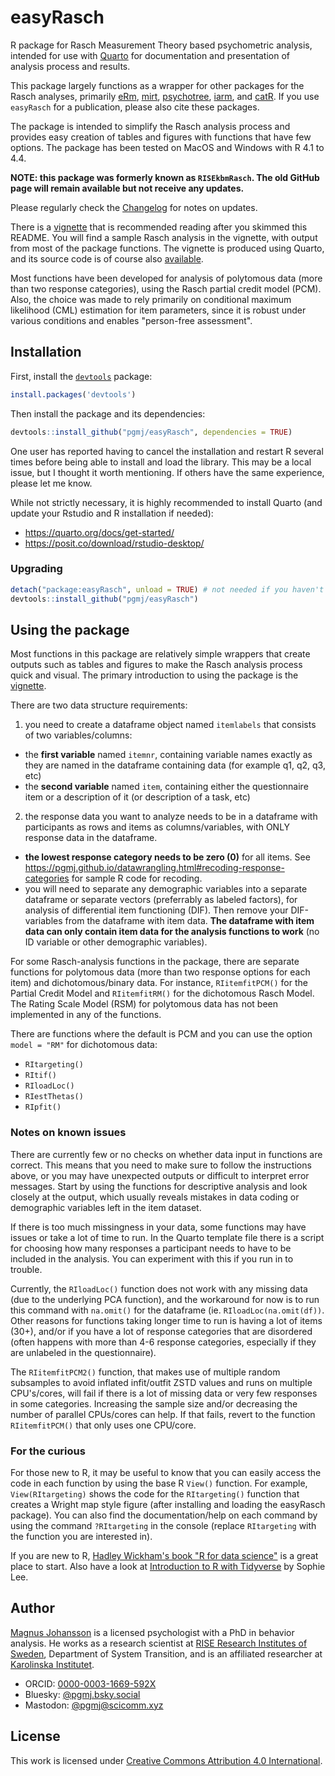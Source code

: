 # easyRasch

R package for Rasch Measurement Theory based psychometric analysis, intended for use with [Quarto](https://quarto.org) for documentation and presentation of analysis process and results. 

This package largely functions as a wrapper for other packages for the Rasch analyses, primarily [eRm](https://cran.r-project.org/web/packages/eRm/), [mirt](https://cran.r-project.org/web/packages/mirt/), [psychotree](https://cran.r-project.org/web/packages/psychotree/), [iarm](https://cran.r-project.org/web/packages/iarm/), and [catR](https://cran.r-project.org/web/packages/catR/index.html). If you use `easyRasch` for a publication, please also cite these packages.

The package is intended to simplify the Rasch analysis process and provides easy creation of tables and figures with functions that have few options. The package has been tested on MacOS and Windows with R 4.1 to 4.4.

**NOTE: this package was formerly known as `RISEkbmRasch`. The old GitHub page will remain available but not receive any updates.**

Please regularly check the [Changelog](https://pgmj.github.io/easyRasch/news/index.html) for notes on updates.

There is a [vignette](https://pgmj.github.io/raschrvignette/RaschRvign.html) that is recommended reading after you skimmed this README. You will find a sample Rasch analysis in the vignette, with output from most of the package functions. The vignette is produced using Quarto, and its source code is of course also [available](https://github.com/pgmj/pgmj.github.io/blob/main/raschrvignette/RaschRvign.qmd).

Most functions have been developed for analysis of polytomous data (more than two response categories), using the Rasch partial credit model (PCM). Also, the choice was made to rely primarily on conditional maximum likelihood (CML) estimation for item parameters, since it is robust under various conditions and enables "person-free assessment".

## Installation

First, install the [`devtools`](https://devtools.r-lib.org/) package:
```r
install.packages('devtools')
```

Then install the package and its dependencies: 
```r
devtools::install_github("pgmj/easyRasch", dependencies = TRUE)
```
One user has reported having to cancel the installation and restart R several times before being able to install and load the library. This may be a local issue, but I thought it worth mentioning. If others have the same experience, please let me know.

While not strictly necessary, it is highly recommended to install Quarto (and update your Rstudio and R installation if needed):

- https://quarto.org/docs/get-started/
- https://posit.co/download/rstudio-desktop/

### Upgrading
```r
detach("package:easyRasch", unload = TRUE) # not needed if you haven't loaded the package in your current session
devtools::install_github("pgmj/easyRasch")
```

## Using the package

Most functions in this package are relatively simple wrappers that create outputs such as tables and figures to make the Rasch analysis process quick and visual. The primary introduction to using the package is the [vignette](https://pgmj.github.io/raschrvignette/RaschRvign.html).

There are two data structure requirements:

1. you need to create a dataframe object named `itemlabels` that consists of two variables/columns:
  - the **first variable** named `itemnr`, containing variable names exactly as they are named in the dataframe containing data (for example q1, q2, q3, etc)
  - the **second variable** named `item`, containing either the questionnaire item or a description of it (or description of a task, etc)
2. the response data you want to analyze needs to be in a dataframe with participants as rows and items as columns/variables, with ONLY response data in the dataframe.
  - **the lowest response category needs to be zero (0)** for all items. See <https://pgmj.github.io/datawrangling.html#recoding-response-categories> for sample R code for recoding.
  - you will need to separate any demographic variables into a separate dataframe or separate vectors (preferrably as labeled factors), for analysis of differential item functioning (DIF). Then remove your DIF-variables from the dataframe with item data. **The dataframe with item data can only contain item data for the analysis functions to work** (no ID variable or other demographic variables).

For some Rasch-analysis functions in the package, there are separate functions for polytomous data (more than two response options for each item) and dichotomous/binary data. For instance, `RIitemfitPCM()` for the Partial Credit Model and `RIitemfitRM()` for the dichotomous Rasch Model. The Rating Scale Model (RSM) for polytomous data has not been implemented in any of the functions.

There are functions where the default is PCM and you can use the option `model = "RM"` for dichotomous data:

- `RItargeting()`
- `RItif()`
- `RIloadLoc()`
- `RIestThetas()`
- `RIpfit()`

### Notes on known issues

There are currently few or no checks on whether data input in functions are correct. This means that you need to make sure to follow the instructions above, or you may have unexpected outputs or difficult to interpret error messages. Start by using the functions for descriptive analysis and look closely at the output, which usually reveals mistakes in data coding or demographic variables left in the item dataset.

If there is too much missingness in your data, some functions may have issues or take a lot of time to run. In the Quarto template file there is a script for choosing how many responses a participant needs to have to be included in the analysis. You can experiment with this if you run in to trouble. 

Currently, the `RIloadLoc()` function does not work with any missing data (due to the underlying PCA function), and the workaround for now is to run this command with `na.omit()` for the dataframe (ie. `RIloadLoc(na.omit(df))`. Other reasons for functions taking longer time to run is having a lot of items (30+), and/or if you have a lot of response categories that are disordered (often happens with more than 4-6 response categories, especially if they are unlabeled in the questionnaire).

The `RIitemfitPCM2()` function, that makes use of multiple random subsamples to avoid inflated infit/outfit ZSTD values and runs on multiple CPU's/cores, will fail if there is a lot of missing data or very few responses in some categories. Increasing the sample size and/or decreasing the number of parallel CPUs/cores can help. If that fails, revert to the function `RIitemfitPCM()` that only uses one CPU/core.

### For the curious

For those new to R, it may be useful to know that you can easily access the code in each function by using the base R `View()` function. For example, `View(RItargeting)` shows the code for the `RItargeting()` function that creates a Wright map style figure (after installing and loading the easyRasch package). You can also find the documentation/help on each command by using the command `?RItargeting` in the console (replace `RItargeting` with the function you are interested in).

If you are new to R, [Hadley Wickham's book "R for data science"](https://r4ds.hadley.nz/) is a great place to start. Also have a look at [Introduction to R with Tidyverse](https://introduction-r-tidyverse.netlify.app/) by Sophie Lee.

## Author

[Magnus Johansson](https://www.ri.se/en/person/magnus-p-johansson) is a licensed psychologist with a PhD in behavior analysis. He works as a research scientist at [RISE Research Institutes of Sweden](https://ri.se/en), Department of System Transition, and is an affiliated researcher at [Karolinska Institutet](https://medarbetare.ki.se/orgid/52082137).

- ORCID: [0000-0003-1669-592X](https://orcid.org/0000-0003-1669-592X)
- Bluesky: [@pgmj.bsky.social](https://bsky.app/profile/pgmj.bsky.social) 
- Mastodon: [@pgmj@scicomm.xyz](https://scicomm.xyz/@pgmj)

## License

This work is licensed under [Creative Commons Attribution 4.0 International](https://creativecommons.org/licenses/by/4.0/).
